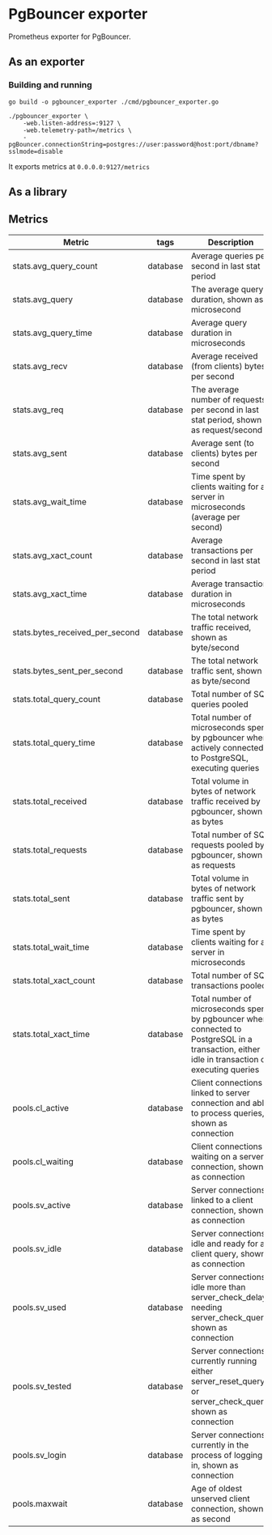 # PgBouncer exporter

Prometheus exporter for PgBouncer.

## As an exporter
### Building and running
```shell
go build -o pgbouncer_exporter ./cmd/pgbouncer_exporter.go

./pgbouncer_exporter \
    -web.listen-address=:9127 \
    -web.telemetry-path=/metrics \
    -pgBouncer.connectionString=postgres://user:password@host:port/dbname?sslmode=disable
```

It exports metrics at `0.0.0.0:9127/metrics`

## As a library



## Metrics

Metric | tags | Description
---------|----|-------------
stats.avg_query_count | database | Average queries per second in last stat period
stats.avg_query | database | The average query duration, shown as microsecond
stats.avg_query_time | database | Average query duration in microseconds
stats.avg_recv | database | Average received (from clients) bytes per second
stats.avg_req | database | The average number of requests per second in last stat period, shown as request/second
stats.avg_sent | database | Average sent (to clients) bytes per second
stats.avg_wait_time | database | Time spent by clients waiting for a server in microseconds (average per second)
stats.avg_xact_count | database | Average transactions per second in last stat period
stats.avg_xact_time | database | Average transaction duration in microseconds
stats.bytes_received_per_second | database | The total network traffic received, shown as byte/second
stats.bytes_sent_per_second | database | The total network traffic sent, shown as byte/second
stats.total_query_count | database | Total number of SQL queries pooled
stats.total_query_time | database | Total number of microseconds spent by pgbouncer when actively connected to PostgreSQL, executing queries
stats.total_received | database | Total volume in bytes of network traffic received by pgbouncer, shown as bytes
stats.total_requests | database | Total number of SQL requests pooled by pgbouncer, shown as requests
stats.total_sent | database | Total volume in bytes of network traffic sent by pgbouncer, shown as bytes
stats.total_wait_time | database | Time spent by clients waiting for a server in microseconds
stats.total_xact_count | database | Total number of SQL transactions pooled
stats.total_xact_time | database | Total number of microseconds spent by pgbouncer when connected to PostgreSQL in a transaction, either idle in transaction or executing queries
pools.cl_active | database | Client connections linked to server connection and able to process queries, shown as connection
pools.cl_waiting | database | Client connections waiting on a server connection, shown as connection
pools.sv_active | database | Server connections linked to a client connection, shown as connection
pools.sv_idle | database | Server connections idle and ready for a client query, shown as connection
pools.sv_used | database | Server connections idle more than server_check_delay, needing server_check_query, shown as connection
pools.sv_tested | database | Server connections currently running either server_reset_query or server_check_query, shown as connection
pools.sv_login | database | Server connections currently in the process of logging in, shown as connection
pools.maxwait | database | Age of oldest unserved client connection, shown as second
